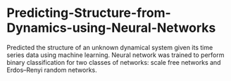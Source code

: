 # Predicting-Structure-from-Dynamics-using-Neural-Networks


Predicted the structure of an unknown dynamical system given its time series data using machine learning. Neural network was trained to perform binary classification for two classes of networks: scale free networks and Erdos–Renyi random networks.
